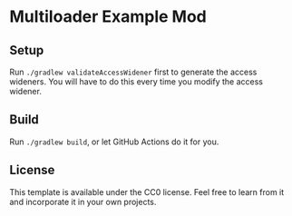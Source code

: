 # Multiloader Example Mod

## Setup
Run `./gradlew validateAccessWidener` first to generate the access wideners. You will have to do this every time you modify the access widener.

## Build
Run `./gradlew build`, or let GitHub Actions do it for you.

## License
This template is available under the CC0 license. Feel free to learn from it and incorporate it in your own projects.